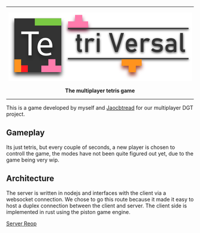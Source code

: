 ------------------------------------------------------------------------------------

<div style="text-align:center"><img src="logo.png" alt="Tetriversal logo"/></div>
<p style="text-align: center; font-weight: bold">The multiplayer tetris game</p>

------------------------------------------------------------------------------------

This is a game developed by myself and [Jaocbtread](https://github.com/jacobtread) for our multiplayer DGT project.

## Gameplay
Its just tetris, but every couple of seconds, a new player is chosen to controll the game, the modes 
have not been quite figured out yet, due to the game being very wip.

## Architecture
The server is written in nodejs and interfaces with the client via a websocket connection. We chose to go this
route because it made it easy to host a duplex connection between the client and server. The client side is implemented 
in rust using the piston game engine.

[Server Reop](https://github.com/jacobtread/tetriversal)
